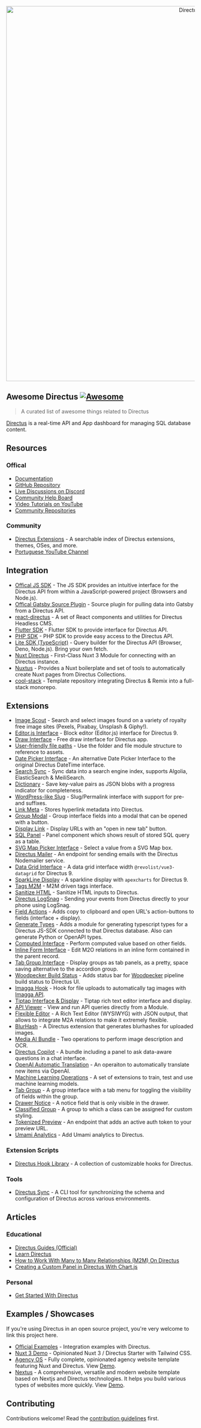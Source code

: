 <div class="github-widget" data-repo="directus-community/awesome-directus"></div>
<p align="center"><a href="https://directus.io"><img alt="Directus Logo" src="https://user-images.githubusercontent.com/522079/158864859-0fbeae62-9d7a-4619-b35e-f8fa5f68e0c8.png" width="1000px"></a></p>

## Awesome Directus [![Awesome](https://awesome.re/badge.svg)](https://awesome.re)

> A curated list of awesome things related to Directus

[Directus](https://directus.io) is a real-time API and App dashboard for managing SQL database content.



## Resources

### Offical

- [Documentation](https://docs.directus.io/getting-started/introduction/)
- [GitHub Repository](https://github.com/directus/directus)
- [Live Discussions on Discord](https://directus.chat)
- [Community Help Board](https://github.com/directus/directus/discussions/categories/q-a)
- [Video Tutorials on YouTube](https://www.youtube.com/c/DirectusVideos/featured)
- [Community Repositories](https://github.com/directus-community)

### Community

- [Directus Extensions](https://directusextensions.com) - A searchable index of Directus extensions, themes, OSes, and more.
- [Portuguese YouTube Channel](https://www.youtube.com/c/DirectusBR)

## Integration

- [Offical JS SDK](https://www.npmjs.com/package/@directus/sdk) - The JS SDK provides an intuitive interface for the Directus API from within a JavaScript-powered project (Browsers and Node.js).
- [Offical Gatsby Source Plugin](https://www.npmjs.com/package/@directus/gatsby-source-directus) - Source plugin for pulling data into Gatsby from a Directus API.
- [react-directus](https://github.com/gremo/react-directus) - A set of React components and utilities for Directus Headless CMS.
- [Flutter SDK](https://pub.dev/packages/directus) - Flutter SDK to provide interface for Directus API.
- [PHP SDK](https://github.com/alantiller/directus-php-sdk) - PHP SDK to provide easy access to the Directus API.
- [Lite SDK (TypeScript)](https://github.com/jacoborus/directus-lite-sdk) - Query builder for the Directus API (Browser, Deno, Node.js). Bring your own fetch.
- [Nuxt Directus](https://github.com/directus-community/nuxt-directus) - First-Class Nuxt 3 Module for connecting with an Directus instance.
- [Nuxtus](https://nuxtus.com) - Provides a Nuxt boilerplate and set of tools to automatically create Nuxt pages from Directus Collections.
- [cool-stack](https://github.com/tdsoftpl/cool-stack) - Template repository integrating Directus & Remix into a full-stack monorepo.

## Extensions

- [Image Scout](https://github.com/resauce-dev/directus-image-scout?ref=awesome-directus) - Search and select images found on a variety of royalty free image sites (Pexels, Pixabay, Unsplash & Giphy!).
- [Editor.js Interface](https://github.com/dimitrov-adrian/directus-extension-editorjs-interface) - Block editor (Editor.js) interface for Directus 9.
- [Draw Interface](https://github.com/jesusgp22/directus-draw-interface) - Free draw interface for Directus app.
- [User-friendly file paths](https://gist.github.com/ToJans/fa18e2a7363edd24be6ad8dda2dd0232) - Use the folder and file module structure to reference to assets.
- [Date Picker Interface](https://github.com/u12206050/directus-9-date-picker-interface) - An alternative Date Picker Interface to the original Directus DateTime interface.
- [Search Sync](https://github.com/dimitrov-adrian/directus-extension-searchsync) - Sync data into a search engine index, supports Algolia, ElasticSearch & MeiliSearch.
- [Dictionary](https://github.com/georgexchelebiev/directus-dictionary) - Save key-value pairs as JSON blobs with a progress indicator for completeness.
- [WordPress-like Slug](https://github.com/dimitrov-adrian/directus-extension-wpslug-interface) - Slug/Permalink interface with support for pre- and suffixes.
- [Link Meta](https://github.com/dimitrov-adrian/directus-extension-linkmeta) - Stores hyperlink metadata into Directus.
- [Group Modal](https://github.com/dimitrov-adrian/directus-extension-group-modal-interface) - Group interface fields into a modal that can be opened with a button.
- [Display Link](https://github.com/jacoborus/directus-extension-display-link) - Display URLs with an "open in new tab" button.
- [SQL Panel](https://github.com/harish2704/directus-sql-panel) - Panel component which shows result of stored SQL query as a table.
- [SVG Map Picker Interface](https://github.com/dimitrov-adrian/directus-extension-svgmap-picker-interface) - Select a value from a SVG Map box.
- [Directus Mailer](https://github.com/ryntab/Directus-Mailer) - An endpoint for sending emails with the Directus Nodemailer service.
- [Data Grid Interface](https://github.com/seymoe/directus-extension-vgrid-interface) - A data grid interface width `@revolist/vue3-datagrid` for Directus 9.
- [SparkLine Display](https://github.com/seymoe/directus-extension-sparkline-display) - A sparkline display with `apexcharts` for Directus 9.
- [Tags M2M](https://github.com/dimitrov-adrian/directus-extension-tags-m2m-interface) - M2M driven tags interface.
- [Sanitize HTML](https://github.com/licitdev/directus-extension-sanitize-html) - Sanitize HTML inputs to Directus.
- [Directus LogSnag](https://github.com/Intevel/directus-logsnag) - Sending your events from Directus directly to your phone using LogSnag.
- [Field Actions](https://github.com/utomic-media/directus-extension-field-actions) - Adds copy to clipboard and open URL's action-buttons to fields (interface + display).
- [Generate Types](https://github.com/maltejur/directus-extension-generate-types) - Adds a module for generating typescript types for a Directus JS-SDK connected to that Directus database. Also can generate Python or OpenAPI types.
- [Computed Interface](https://github.com/rezo-labs/directus-extension-computed-interface) - Perform computed value based on other fields.
- [Inline Form Interface](https://github.com/hanneskuettner/directus-extension-inline-form-interface) - Edit M2O relations in an inline form contained in the parent record.
- [Tab Group Interface](https://github.com/hanneskuettner/directus-extension-group-tabs-interface) - Display groups as tab panels, as a pretty, space saving alternative to the accordion group.
- [Woodpecker Build Status](https://github.com/sguter90/directus-extension-woodpecker-build-status) - Adds status bar for [Woodpecker](https://woodpecker-ci.org/) pipeline build status to Directus UI.
- [Imagga Hook](https://github.com/gbicou/directus-extension-imagga) - Hook for file uploads to automatically tag images with [Imagga API](https://imagga.com/).
- [Tiptap Interface & Display](https://github.com/gbicou/directus-extension-tiptap) - Tiptap rich text editor interface and display.
- [API Viewer](https://github.com/u12206050/directus-extension-api-viewer-module) - View and run API queries directly from a Module.
- [Flexible Editor](https://github.com/formfcw/directus-extension-flexible-editor) - A Rich Text Editor (WYSIWYG) with JSON output, that allows to integrate M2A relations to make it extremely flexible.
- [BlurHash](https://github.com/pixielabs/directus-extension-blurhash/) - A Directus extension that generates blurhashes for uploaded images.
- [Media AI Bundle](https://github.com/Arood/directus-extension-media-ai-bundle) - Two operations to perform image description and OCR.
- [Directus Copilot](https://github.com/programmarchy/directus-extension-copilot/) - A bundle including a panel to ask data-aware questions in a chat interface.
- [OpenAI Automatic Translation](https://github.com/timio23/directus-operation-auto-translate/) - An operaiton to automatically translate new items via OpenAI.
- [Machine Learning Operations](https://github.com/karamokoisrael/directus-hackathon-submission/) - A set of extensions to train, test and use machine learning models.
- [Tab Group](https://github.com/formfcw/directus-extension-tab-group) - A group interface with a tab menu for toggling the visibility of fields within the group.
- [Drawer Notice](https://github.com/formfcw/directus-extension-drawer-notice) - A notice field that is only visible in the drawer.
- [Classified Group](https://github.com/formfcw/directus-extension-classified-group) - A group to which a class can be assigned for custom styling.
- [Tokenized Preview](https://github.com/formfcw/directus-extension-tokenized-preview) - An endpoint that adds an active auth token to your preview URL.
- [Umami Analytics](https://github.com/egidiusmengelberg/directus-extension-umami) - Add Umami analytics to Directus.

### Extension Scripts

- [Directus Hook Library](https://github.com/formfcw/directus-hook-library) - A collection of customizable hooks for Directus.

### Tools

- [Directus Sync](https://github.com/tractr/directus-sync) - A CLI tool for synchronizing the schema and configuration of Directus across various environments.

## Articles

### Educational

- [Directus Guides (Official)](https://directus.io/guides/)
- [Learn Directus](https://learndirectus.com/)
- [How to Work With Many to Many Relationships (M2M) On Directus](https://medium.com/@bianperotti/how-i-made-a-many-to-many-relationship-on-directus-b158ff55de7e)
- [Creating a Custom Panel in Directus With Chart.js](https://blog.eperedo.com/2023/02/14/custom-panel-directus-chart-js)

### Personal

- [Get Started With Directus](https://medium.com/7span/no-code-backend-get-started-with-directus-7876bffdbd1d)

## Examples / Showcases

If you're using Directus in an open source project, you're very welcome to link this project here.

- [Official Examples](https://github.com/directus/examples) - Integration examples with Directus.
- [Nuxt 3 Demo](https://github.com/bryantgillespie/nuxt3-directus-starter) - Opinionated Nuxt 3 / Directus Starter with Tailwind CSS.
- [Agency OS](https://github.com/directus-community/agency-os) - Fully complete, opinionated agency website template featuring Nuxt and Directus. View [Demo](https://www.agencyos.dev/).
- [Nextus](https://github.com/luochuanyuewu/nextus) - A comprehensive, versatile and modern website template based on Nextjs and Directus technologies. It helps you build various types of websites more quickly. View [Demo](https://nextus.vercel.app/en).

## Contributing

Contributions welcome! Read the [contribution guidelines](https://github.com/directus-community/awesome-directus/blob/master/contributing.md) first.
